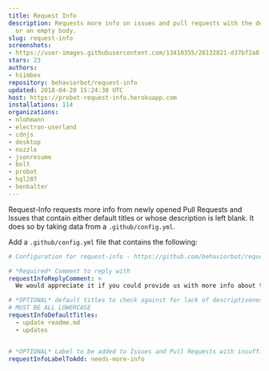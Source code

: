 ```yaml
---
title: Request Info
description: Requests more info on issues and pull requests with the default title
  or an empty body.
slug: request-info
screenshots:
- https://user-images.githubusercontent.com/13410355/28132821-d37bf2a8-66f2-11e7-9e7b-5930ba65d67a.png
stars: 23
authors:
- hiimbex
repository: behaviorbot/request-info
updated: 2018-04-20 15:24:30 UTC
host: https://probot-request-info.herokuapp.com
installations: 114
organizations:
- nlohmann
- electron-userland
- cdnjs
- desktop
- nozzle
- jsonresume
- bolt
- probot
- hql287
- benbalter
---
```



Request-Info requests more info from newly opened Pull Requests and Issues that contain either default titles or whose description is left blank. It does so by taking data from a `.github/config.yml`.

 Add a `.github/config.yml` file that contains the following:

```yml
# Configuration for request-info - https://github.com/behaviorbot/request-info

# *Required* Comment to reply with
requestInfoReplyComment: >
  We would appreciate it if you could provide us with more info about this issue/pr!

# *OPTIONAL* default titles to check against for lack of descriptiveness
# MUST BE ALL LOWERCASE
requestInfoDefaultTitles:
  - update readme.md
  - updates


# *OPTIONAL* Label to be added to Issues and Pull Requests with insufficient information given
requestInfoLabelToAdd: needs-more-info
```

